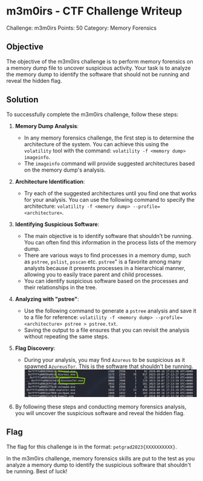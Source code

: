 # m3m0irs - CTF Challenge Writeup

Challenge: m3m0irs
Points: 50
Category: Memory Forensics

## Objective
The objective of the m3m0irs challenge is to perform memory forensics on a memory dump file to uncover suspicious activity. Your task is to analyze the memory dump to identify the software that should not be running and reveal the hidden flag.

## Solution
To successfully complete the m3m0irs challenge, follow these steps:

1. **Memory Dump Analysis**:
   - In any memory forensics challenge, the first step is to determine the architecture of the system. You can achieve this using the `volatility` tool with the command: `volatility -f <memory dump> imageinfo`.
   - The `imageinfo` command will provide suggested architectures based on the memory dump's analysis.

2. **Architecture Identification**:
   - Try each of the suggested architectures until you find one that works for your analysis. You can use the following command to specify the architecture: `volatility -f <memory dump> --profile=<architecture>`.

3. **Identifying Suspicious Software**:
   - The main objective is to identify software that shouldn't be running. You can often find this information in the process lists of the memory dump.
   - There are various ways to find processes in a memory dump, such as `pstree`, `pslist`, `psscan` etc. `pstree`" is a favorite among many analysts because it presents processes in a hierarchical manner, allowing you to easily trace parent and child processes.
   - You can identify suspicious software based on the processes and their relationships in the tree.

4. **Analyzing with "pstree"**:
   - Use the following command to generate a `pstree` analysis and save it to a file for reference: `volatility -f <memory dump> --profile=<architecture> pstree > pstree.txt`.
   - Saving the output to a file ensures that you can revisit the analysis without repeating the same steps.

5. **Flag Discovery**:
   - During your analysis, you may find `Azureus` to be suspicious as it spawned `AzureusTor`. This is the software that shouldn't be running.
![Azureus & AzureusTor](Sus.png)

6. By following these steps and conducting memory forensics analysis, you will uncover the suspicious software and reveal the hidden flag.

## Flag
The flag for this challenge is in the format: `petgrad2023{XXXXXXXXXX}`.

In the m3m0irs challenge, memory forensics skills are put to the test as you analyze a memory dump to identify the suspicious software that shouldn't be running. Best of luck!
